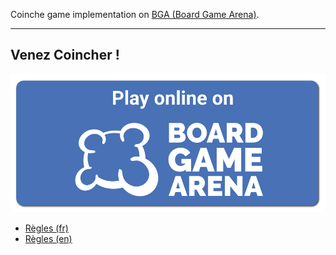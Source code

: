 Coinche game implementation on [BGA (Board Game Arena)]('https://boardgamearena.com').

----

## Venez Coincher !

<a href="https://boardgamearena.com/gamepanel?game=coinche">![Play on BGA](docs/Bga_button_play_online.png)</a>

* [Règles (fr)](rules-fr)
* [Règles (en)](rules-en)
